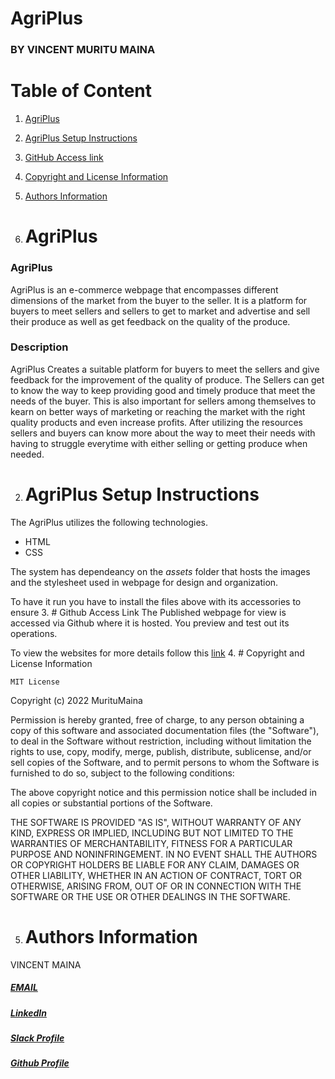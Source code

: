 
# AgriPlus

### BY VINCENT MURITU MAINA
# Table of Content

1. [AgriPlus ](agriplus_home)
2. [AgriPlus Setup Instructions](setup_guide)
3. [GitHub Access link](git-account)
4. [Copyright and License Information](#copyright)
5. [Authors Information](#about-author)


1. # AgriPlus 

### AgriPlus 
AgriPlus is an e-commerce webpage that encompasses different dimensions of the market from the buyer to the seller. It is a platform for buyers to meet sellers and sellers to get to market and advertise and sell their produce as well as get feedback on the quality of the produce.

### Description
AgriPlus Creates a suitable platform for buyers to meet the sellers and give feedback for the improvement of
the quality of produce. The Sellers can get to know the way to keep providing good and timely produce that meet the needs of the buyer. This is also important for sellers among themselves to kearn on better ways of marketing or reaching the market with the right quality products and even increase profits. After utilizing the resources sellers and buyers can know more about the way to meet their needs with having to struggle everytime with either selling or getting produce when needed.

2. # AgriPlus Setup Instructions
The AgriPlus utilizes the following technologies.
* HTML 
* CSS

The system has dependeancy on the *_assets_* folder that hosts the images and the stylesheet used in webpage for design and organization.

To have it run you have to install the files above with its accessories to ensure 
3. # Github Access Link
The Published webpage for view is accessed via Github where it is hosted. You preview and test out its operations.

To view the websites for more details follow this [link](https://muritumaina.github.io/AgriPlus-Project/)
4. # Copyright and License Information

    MIT License

Copyright (c) 2022 MurituMaina

Permission is hereby granted, free of charge, to any person obtaining a copy
of this software and associated documentation files (the "Software"), to deal
in the Software without restriction, including without limitation the rights
to use, copy, modify, merge, publish, distribute, sublicense, and/or sell
copies of the Software, and to permit persons to whom the Software is
furnished to do so, subject to the following conditions:

The above copyright notice and this permission notice shall be included in all
copies or substantial portions of the Software.

THE SOFTWARE IS PROVIDED "AS IS", WITHOUT WARRANTY OF ANY KIND, EXPRESS OR
IMPLIED, INCLUDING BUT NOT LIMITED TO THE WARRANTIES OF MERCHANTABILITY,
FITNESS FOR A PARTICULAR PURPOSE AND NONINFRINGEMENT. IN NO EVENT SHALL THE
AUTHORS OR COPYRIGHT HOLDERS BE LIABLE FOR ANY CLAIM, DAMAGES OR OTHER
LIABILITY, WHETHER IN AN ACTION OF CONTRACT, TORT OR OTHERWISE, ARISING FROM,
OUT OF OR IN CONNECTION WITH THE SOFTWARE OR THE USE OR OTHER DEALINGS IN THE
SOFTWARE.

5. # Authors Information

VINCENT MAINA

##### [EMAIL](vincent.maina@student.moringaschool.com)
##### [LinkedIn](linked.com)
##### [Slack Profile](https://app.slack.com/client/T0101L740P4/C03M8T3BMM1/rimeto_profile/U03M625ANKX)
##### [Github Profile](https://github.com/MurituMaina)
